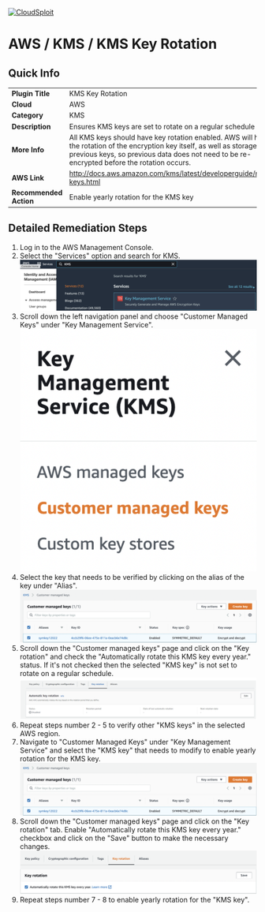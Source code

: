 [![CloudSploit](https://cloudsploit.com/img/logo-new-big-text-100.png "CloudSploit")](https://cloudsploit.com)

# AWS / KMS / KMS Key Rotation

## Quick Info

| | |
|-|-|
| **Plugin Title** | KMS Key Rotation |
| **Cloud** | AWS |
| **Category** | KMS |
| **Description** | Ensures KMS keys are set to rotate on a regular schedule |
| **More Info** | All KMS keys should have key rotation enabled. AWS will handle the rotation of the encryption key itself, as well as storage of previous keys, so previous data does not need to be re-encrypted before the rotation occurs. |
| **AWS Link** | http://docs.aws.amazon.com/kms/latest/developerguide/rotate-keys.html |
| **Recommended Action** | Enable yearly rotation for the KMS key |

## Detailed Remediation Steps
1. Log in to the AWS Management Console.
2. Select the "Services" option and search for KMS. </br> <img src="/resources/aws/kms/kms-key-rotation/step2.png"/>
3. Scroll down the left navigation panel and choose "Customer Managed Keys" under "Key Management Service".</br> <img src="/resources/aws/kms/kms-key-rotation/step3.png"/>
4. Select the key that needs to be verified by clicking on the alias of the key under "Alias".</br> <img src="/resources/aws/kms/kms-key-rotation/step4.png"/>
5. Scroll down the "Customer managed keys" page and click on the "Key rotation" and check the "Automatically rotate this KMS key every year." status. If it's not checked then the selected "KMS key" is not set to rotate on a regular schedule.</br> <img src="/resources/aws/kms/kms-key-rotation/step5.png"/>
6. Repeat steps number 2 - 5 to verify other "KMS keys" in the selected AWS region.</br>
7. Navigate to "Customer Managed Keys" under "Key Management Service" and select the "KMS key" that needs to modify to enable yearly rotation for the KMS key.</br> <img src="/resources/aws/kms/kms-key-rotation/step7.png"/>
8. Scroll down the "Customer managed keys" page and click on the "Key rotation" tab. Enable "Automatically rotate this KMS key every year." checkbox and click on the "Save" button to make the necessary changes.</br> <img src="/resources/aws/kms/kms-key-rotation/step8.png"/>
9. Repeat steps number 7 - 8 to enable yearly rotation for the "KMS key".</br>

